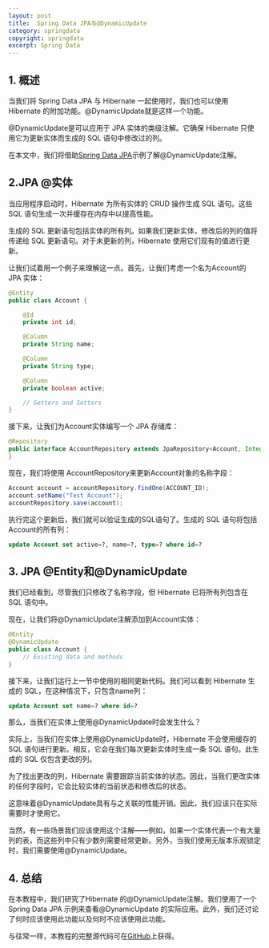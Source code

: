 ```yaml
---
layout: post
title:  Spring Data JPA与@DynamicUpdate
category: springdata
copyright: springdata
excerpt: Spring Data
---
```


## 1. 概述

当我们将 Spring Data JPA 与 Hibernate 一起使用时，我们也可以使用 Hibernate 的附加功能。@DynamicUpdate就是这样一个功能。

@DynamicUpdate是可以应用于 JPA 实体的类级注解。它确保 Hibernate 只使用它为更新实体而生成的 SQL 语句中修改过的列。

在本文中，我们将借助[Spring Data JPA](https://www.baeldung.com/the-persistence-layer-with-spring-data-jpa)示例了解@DynamicUpdate注解。

## 2.JPA @实体

当应用程序启动时，Hibernate 为所有实体的 CRUD 操作生成 SQL 语句。这些 SQL 语句生成一次并缓存在内存中以提高性能。

生成的 SQL 更新语句包括实体的所有列。如果我们更新实体，修改后的列的值将传递给 SQL 更新语句。对于未更新的列，Hibernate 使用它们现有的值进行更新。

让我们试着用一个例子来理解这一点。首先，让我们考虑一个名为Account的 JPA 实体：

```java
@Entity
public class Account {

    @Id
    private int id;

    @Column
    private String name;

    @Column
    private String type;

    @Column
    private boolean active;

    // Getters and Setters
}
```

接下来，让我们为Account实体编写一个 JPA 存储库：

```java
@Repository
public interface AccountRepository extends JpaRepository<Account, Integer> {
}
```

现在，我们将使用 AccountRepository来更新Account对象的名称字段：

```java
Account account = accountRepository.findOne(ACCOUNT_ID);
account.setName("Test Account");
accountRepository.save(account);
```

执行完这个更新后，我们就可以验证生成的SQL语句了。生成的 SQL 语句将包括Account的所有列：

```sql
update Account set active=?, name=?, type=? where id=?
```

## 3. JPA @Entity和@DynamicUpdate

我们已经看到，尽管我们只修改了名称字段，但 Hibernate 已将所有列包含在 SQL 语句中。

现在，让我们将@DynamicUpdate注解添加到Account实体：

```java
@Entity
@DynamicUpdate
public class Account {
    // Existing data and methods
}
```

接下来，让我们运行上一节中使用的相同更新代码。我们可以看到 Hibernate 生成的 SQL，在这种情况下，只包含name列：

```sql
update Account set name=? where id=?
```

那么，当我们在实体上使用@DynamicUpdate时会发生什么？

实际上，当我们在实体上使用@DynamicUpdate时，Hibernate 不会使用缓存的 SQL 语句进行更新。相反，它会在我们每次更新实体时生成一条 SQL 语句。此生成的 SQL 仅包含更改的列。

为了找出更改的列，Hibernate 需要跟踪当前实体的状态。因此，当我们更改实体的任何字段时，它会比较实体的当前状态和修改后的状态。

这意味着@DynamicUpdate具有与之关联的性能开销。因此，我们应该只在实际需要时才使用它。

当然，有一些场景我们应该使用这个注解——例如，如果一个实体代表一个有大量列的表，而这些列中只有少数列需要经常更新。另外，当我们使用无版本乐观锁定时，我们需要使用@DynamicUpdate。

## 4. 总结

在本教程中，我们研究了Hibernate 的@DynamicUpdate注解。我们使用了一个 Spring Data JPA 示例来查看@DynamicUpdate 的实际应用。此外，我们还讨论了何时应该使用此功能以及何时不应该使用此功能。

与往常一样，本教程的完整源代码可在[GitHub](https://github.com/tuyucheng7/taketoday-tutorial4j/tree/master/spring-data-modules)上获得。